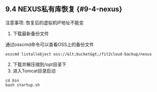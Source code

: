 ## **9.4 NEXUS私有库恢复** {#9-4-nexus}

注意事项: 恢复后的虚拟机IP地址不能变

1) 下载最新备份文件

通过osscmd命令可以查看OSS上的备份文件

```
osscmd listallobject oss://&lt;bucket&gt;/fit2cloud-backup/nexus
```

2) 下载并解压缩到/opt目录下
3) 进入Tomcat目录启动

```
cd bin
bash startup.sh
```
